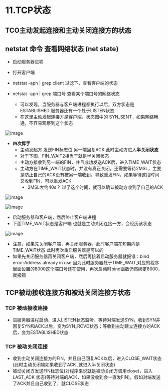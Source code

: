 # 11.TCP状态  


## TCO主动发起连接和主动关闭连接方的状态  

##  netstat 命令 查看网络状态 (net state)

* 启动服务器进程  
* 打开客户端  

* netstat -apn | grep client  过滤下，查看客户端的状态  

* netstat -apn | grep 端口号  查看某个端口号的网络状态  
    * 可以发现，当服务器与客户端进程都执行以后，双方状态是 ESTABLISHED  服务器还有一个处于LISTEN状态  
    * 在这里主动发起连接方是客户端，状态图中的 SYN_SENT，如果网络畅通，不容易观察到这个状态  

![image](https://user-images.githubusercontent.com/58176267/178522761-18e43322-72a9-4724-ab33-435ee8fe58f0.png)

* **四次挥手**
    * 主动发起方 发送FIN标志位  另一端回复ACK  此时主动方进入**半关闭状态**     
    * 对于下图，FIN_WAIT2相当于就是半关闭状态  
    * 主动方接收到另一端的FIN，并且成功发送ACK后，进入TIME_WAIT状态  
    * 主动方在TIME_WAIT状态时，并没有真正关闭，还需要等待2MSL，主要是防止自己的ACK没有被另一端收到，导致重发FIN，如果等待这段时间又收到FIN，可以重发ACK  
        * 2MSL大约40s？ 过了这个时间，就可以确认被动方收到了自己的ACK  

![image](https://user-images.githubusercontent.com/58176267/178525285-ba7463cc-4cd5-49f0-8f5e-b894ae443cbc.png)  


![image](https://user-images.githubusercontent.com/58176267/178525635-a5a9565d-4f4c-465d-82fc-8761ea463c2c.png)  


* 启动服务器和客户端，然后终止客户端进程  
* 下面TIME_WAIT状态是客户端  也就是主动关闭连接一方，会经历该状态  

![image](https://user-images.githubusercontent.com/58176267/178527187-7e6f314f-d7cd-4003-b4fe-d8a03c6a3f8c.png)


* 注意，如果先关闭客户端，再关闭服务器，此时客户端在短期内是TIME_WAIT状态  此时再次重启服务器是可以的  
* 如果先关闭服务器再关闭客户端，然后再接着启动服务器就报错：bind error:Address already in use  因为此时服务器处于TIME_WAIT,对应的程序里面设置的8000这个端口号还在使用，再次启动时bind函数仍然绑定8000，就报错  


## TCP被动接收连接方和被动关闭连接方状态  

### TCP 被动接收连接  

* 进服务器进程启动，进入LISTEN状态监听，等待对端发送SYN，收到SYN并回复SYN和ACK以后，变为SYN_RCVD状态；等收到主动建立连接方的ACK后，变为ESTABLISHED状态  

### TCP 被动关闭连接  

* 收到主动关闭连接方的FIN，并且自己回复ACK以后，进入CLOSE_WAIT状态(此时主动关闭端如果收到了ACK ,就进入半关闭状态)
* 被动关闭方发送FIN标志位(对程序来说就是被动关闭方调用close)，进入 LAST_ACK 状态(等待对端的ACK，如果没收到会一直发FIN)，假如对端发送了ACK并且自己收到了，就CLOSE状态  





